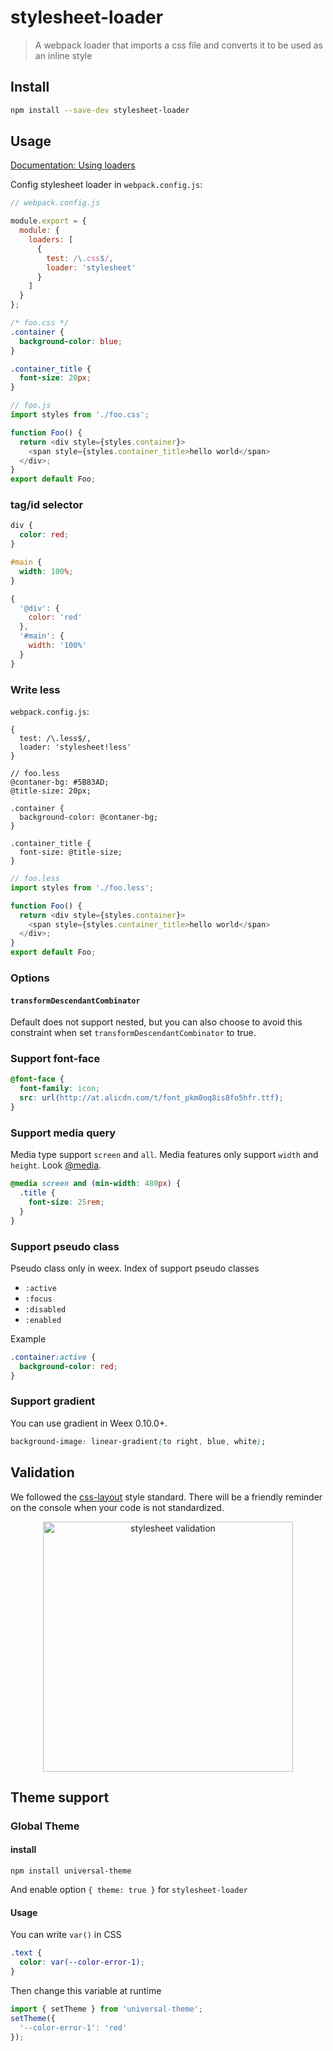 # stylesheet-loader

> A webpack loader that imports a css file and converts it to be used as an inline style

## Install

```sh
npm install --save-dev stylesheet-loader
```

## Usage

[Documentation: Using loaders](http://webpack.github.io/docs/using-loaders.html)

Config stylesheet loader in `webpack.config.js`:
```js
// webpack.config.js

module.export = {
  module: {
    loaders: [
      {
        test: /\.css$/,
        loader: 'stylesheet'
      }
    ]
  }
};
```

```css
/* foo.css */
.container {
  background-color: blue;
}

.container_title {
  font-size: 20px;
}
```

```js
// foo.js
import styles from './foo.css';

function Foo() {
  return <div style={styles.container}>
    <span style={styles.container_title>hello world</span>
  </div>;
}
export default Foo;
```

### tag/id selector

```css
div {
  color: red;
}

#main {
  width: 100%;
}
```

```js
{
  '@div': {
    color: 'red'
  },
  '#main': {
    width: '100%'
  }
}
```



### Write less

`webpack.config.js`:
```
{
  test: /\.less$/,
  loader: 'stylesheet!less'
}
```

```less
// foo.less
@contaner-bg: #5B83AD;
@title-size: 20px;

.container {
  background-color: @contaner-bg;
}

.container_title {
  font-size: @title-size;
}
```

```js
// foo.less
import styles from './foo.less';

function Foo() {
  return <div style={styles.container}>
    <span style={styles.container_title>hello world</span>
  </div>;
}
export default Foo;
```

### Options

#### `transformDescendantCombinator`

Default does not support nested, but you can also choose to avoid this constraint when set `transformDescendantCombinator` to true.

### Support font-face

```css
@font-face {
  font-family: icon;
  src: url(http://at.alicdn.com/t/font_pkm0oq8is8fo5hfr.ttf);
}
```

### Support media query

Media type support `screen` and `all`. Media features only support `width` and `height`. Look [@media](https://developer.mozilla.org/en-US/docs/Web/CSS/@media).

```css
@media screen and (min-width: 480px) {
  .title {
    font-size: 25rem;
  }
}
```

### Support pseudo class

Pseudo class only in weex. Index of support pseudo classes

* `:active`
* `:focus`
* `:disabled`
* `:enabled`

Example
```css
.container:active {
  background-color: red;
}
```

### Support gradient

You can use gradient in Weex 0.10.0+.

```css
background-image: linear-gradient(to right, blue, white);
```

## Validation

We followed the [css-layout](https://github.com/facebook/yoga) style standard. There will be a friendly reminder on the console when your code is not standardized.

<p align="center">
  <img alt="stylesheet validation" src="https://gw.alicdn.com/tfs/TB1EHgXPXXXXXc3XVXXXXXXXXXX-1324-208.png" width="400">
</p>

## Theme support

### Global Theme

#### install

```shell
npm install universal-theme
```

And enable option `{ theme: true }` for `stylesheet-loader`

#### Usage

You can write `var()` in CSS

```css
.text {
  color: var(--color-error-1);
}
```

Then change this variable at runtime

```js
import { setTheme } from 'universal-theme';
setTheme({
  '--color-error-1': 'red'
});
```